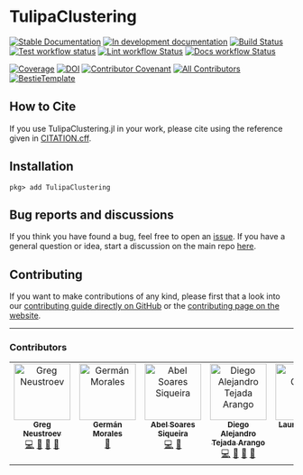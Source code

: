 # TulipaClustering

[![Stable Documentation](https://img.shields.io/badge/docs-stable-blue.svg)](https://TulipaEnergy.github.io/TulipaClustering.jl/stable)
[![In development documentation](https://img.shields.io/badge/docs-dev-blue.svg)](https://TulipaEnergy.github.io/TulipaClustering.jl/dev)
[![Build Status](https://github.com/TulipaEnergy/TulipaClustering.jl/workflows/Test/badge.svg)](https://github.com/TulipaEnergy/TulipaClustering.jl/actions)
[![Test workflow status](https://github.com/TulipaEnergy/TulipaClustering.jl/actions/workflows/Test.yml/badge.svg?branch=main)](https://github.com/TulipaEnergy/TulipaClustering.jl/actions/workflows/Test.yml?query=branch%3Amain)
[![Lint workflow Status](https://github.com/TulipaEnergy/TulipaClustering.jl/actions/workflows/Lint.yml/badge.svg?branch=main)](https://github.com/TulipaEnergy/TulipaClustering.jl/actions/workflows/Lint.yml?query=branch%3Amain)
[![Docs workflow Status](https://github.com/TulipaEnergy/TulipaClustering.jl/actions/workflows/Docs.yml/badge.svg?branch=main)](https://github.com/TulipaEnergy/TulipaClustering.jl/actions/workflows/Docs.yml?query=branch%3Amain)

[![Coverage](https://codecov.io/gh/TulipaEnergy/TulipaClustering.jl/branch/main/graph/badge.svg)](https://codecov.io/gh/TulipaEnergy/TulipaClustering.jl)
[![DOI](https://zenodo.org/badge/712902842.svg)](https://zenodo.org/doi/10.5281/zenodo.10419235)
[![Contributor Covenant](https://img.shields.io/badge/Contributor%20Covenant-2.1-4baaaa.svg)](CODE_OF_CONDUCT.md)
[![All Contributors](https://img.shields.io/github/all-contributors/TulipaEnergy/TulipaClustering.jl?labelColor=5e1ec7&color=c0ffee&style=flat-square)](#contributors)
[![BestieTemplate](https://img.shields.io/endpoint?url=https://raw.githubusercontent.com/JuliaBesties/BestieTemplate.jl/main/docs/src/assets/badge.json)](https://github.com/JuliaBesties/BestieTemplate.jl)

## How to Cite

If you use TulipaClustering.jl in your work, please cite using the reference given in [CITATION.cff](https://github.com/TulipaEnergy/TulipaClustering.jl/blob/main/CITATION.cff).

## Installation

```julia-pkg
pkg> add TulipaClustering
```

## Bug reports and discussions

If you think you have found a bug, feel free to open an [issue](https://github.com/TulipaEnergy/TulipaClustering.jl/issues). If you have a general question or idea, start a discussion on the main repo [here](https://github.com/TulipaEnergy/TulipaEnergyModel.jl/discussions).

## Contributing

If you want to make contributions of any kind, please first that a look into our [contributing guide directly on GitHub](docs/src/90-contributing.md) or the [contributing page on the website](https://TulipaEnergy.github.io/TulipaClustering.jl/dev/90-contributing/).

---

### Contributors

<!-- ALL-CONTRIBUTORS-LIST:START - Do not remove or modify this section -->
<!-- prettier-ignore-start -->
<!-- markdownlint-disable -->
<table>
  <tbody>
    <tr>
      <td align="center" valign="top" width="14.28%"><a href="https://github.com/greg-neustroev"><img src="https://avatars.githubusercontent.com/u/32451432?v=4?s=100" width="100px;" alt="Greg Neustroev"/><br /><sub><b>Greg Neustroev</b></sub></a><br /><a href="#code-greg-neustroev" title="Code">💻</a> <a href="#doc-greg-neustroev" title="Documentation">📖</a> <a href="#maintenance-greg-neustroev" title="Maintenance">🚧</a> <a href="#review-greg-neustroev" title="Reviewed Pull Requests">👀</a></td>
      <td align="center" valign="top" width="14.28%"><a href="https://github.com/g-moralesespana"><img src="https://avatars.githubusercontent.com/u/42405171?v=4?s=100" width="100px;" alt="Germán Morales"/><br /><sub><b>Germán Morales</b></sub></a><br /><a href="#ideas-g-moralesespana" title="Ideas, Planning, & Feedback">🤔</a></td>
      <td align="center" valign="top" width="14.28%"><a href="https://abelsiqueira.com"><img src="https://avatars.githubusercontent.com/u/1068752?v=4?s=100" width="100px;" alt="Abel Soares Siqueira"/><br /><sub><b>Abel Soares Siqueira</b></sub></a><br /><a href="#code-abelsiqueira" title="Code">💻</a> <a href="#review-abelsiqueira" title="Reviewed Pull Requests">👀</a></td>
      <td align="center" valign="top" width="14.28%"><a href="https://github.com/datejada"><img src="https://avatars.githubusercontent.com/u/12887482?v=4?s=100" width="100px;" alt="Diego Alejandro Tejada Arango"/><br /><sub><b>Diego Alejandro Tejada Arango</b></sub></a><br /><a href="#code-datejada" title="Code">💻</a> <a href="#doc-datejada" title="Documentation">📖</a> <a href="#review-datejada" title="Reviewed Pull Requests">👀</a> <a href="#maintenance-datejada" title="Maintenance">🚧</a></td>
      <td align="center" valign="top" width="14.28%"><a href="https://github.com/clizbe"><img src="https://avatars.githubusercontent.com/u/11889283?v=4?s=100" width="100px;" alt="Lauren Clisby"/><br /><sub><b>Lauren Clisby</b></sub></a><br /><a href="#projectManagement-clizbe" title="Project Management">📆</a> <a href="#ideas-clizbe" title="Ideas, Planning, & Feedback">🤔</a></td>
    </tr>
  </tbody>
</table>

<!-- markdownlint-restore -->
<!-- prettier-ignore-end -->

<!-- ALL-CONTRIBUTORS-LIST:END -->
